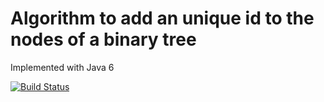 # Algorithm to add an unique id to the nodes of a binary tree

Implemented with Java 6

[![Build Status](https://travis-ci.com/benoitpas/java6-tree.svg?branch=main)](https://travis-ci.com/benoitpas/java6-tree)
